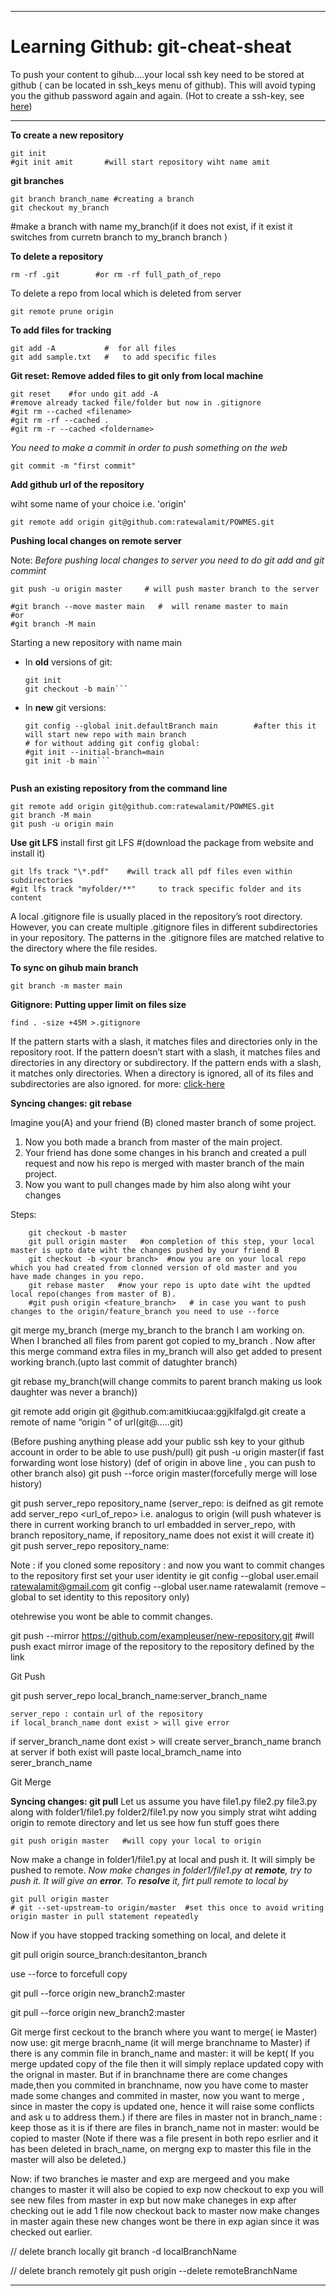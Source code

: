 ----
# Learning Github: git-cheat-sheat  
To push your content to gihub....your local ssh key need to be stored at github ( can be located in ssh_keys menu of github). This will avoid typing you the github password again and again.
(Hot to create a ssh-key, see [here](https://gist.github.com/surhudm/4b04da1682a15ded4c7a1a3da0514955))

----

**To create a new repository** 
```shell
git init  
#git init amit       #will start repository wiht name amit

```
**git branches**
```
git branch branch_name #creating a branch
git checkout my_branch 
```
#make a branch with name my_branch(if it does not exist, if it exist it switches from curretn branch to my_branch branch )


**To delete a repository**
```shell
rm -rf .git        #or rm -rf full_path_of_repo
```

To delete a repo from local which is deleted from server

```shell
git remote prune origin
```

**To add files for tracking**
```shell
git add -A           #  for all files
git add sample.txt   #   to add specific files
```

**Git reset: Remove added files to git only from local machine**
```shell
git reset    #for undo git add -A
#remove already tacked file/folder but now in .gitignore
#git rm --cached <filename>
#git rm -rf --cached .  
#git rm -r --cached <foldername>
```


*You need to make a commit in order to push something on the web*
```shell
git commit -m "first commit"
```

**Add github url of the repository**

wiht some name of your choice i.e. 'origin'

```shell
git remote add origin git@github.com:ratewalamit/POWMES.git
```

**Pushing local changes on remote server**

Note:  *Before pushing local changes to server you need to do git add and git commint* 

```shell
git push -u origin master     # will push master branch to the server
```

```shell
#git branch --move master main   #  will rename master to main
#or 
#git branch -M main 
```
Starting a new repository with name main

* In **old** versions of git:
     ```shell
    git init
    git checkout -b main```

* In **new** git versions:
     ```shell
    git config --global init.defaultBranch main        #after this it will start new repo with main branch
    # for without adding git config global:
    #git init --initial-branch=main
    git init -b main```


**Push an existing repository from the command line**
```shell
git remote add origin git@github.com:ratewalamit/POWMES.git
git branch -M main
git push -u origin main
```

**Use git LFS**
install first git LFS  #(download the package from website and install it)
```shell
git lfs track "\*.pdf"    #will track all pdf files even within subdirectories
#git lfs track "myfolder/**"     to track specific folder and its content
```

A local .gitignore file is usually placed in the repository’s root directory. However, you can create multiple .gitignore files in different subdirectories in your repository. The patterns in the .gitignore files are matched relative to the directory where the file resides.

**To sync on gihub main branch**
```shell
git branch -m master main
```

**Gitignore: Putting upper limit on files size**
```shell
find . -size +45M >.gitignore
```

If the pattern starts with a slash, it matches files and directories only in the repository root.
If the pattern doesn’t start with a slash, it matches files and directories in any directory or subdirectory.
If the pattern ends with a slash, it matches only directories. When a directory is ignored, all of its files and subdirectories are also ignored. for more: [click-here](https://linuxize.com/post/gitignore-ignoring-files-in-git/#:~:text=gitignore%20Patterns-,.,%5C%20\)%20to%20escape%20the%20character)

**Syncing changes: git rebase**

Imagine you(A) and your friend (B) cloned master branch of some project.

1. Now you both made a branch from master of the main project. 
2. Your friend has done some changes in his branch and created a pull request and now his repo is merged with master branch of the main project.
3. Now you want to pull changes made by him also along wiht your changes

Steps:
```shell
    git checkout -b master 
    git pull origin master   #on completion of this step, your local  master is upto date wiht the changes pushed by your friend B
    git checkout -b <your branch>  #now you are on your local repo which you had created from clonned version of old master and you     have made changes in you repo.
    git rebase master   #now your repo is upto date wiht the updted local repo(changes from master of B).
    #git push origin <feature_branch>   # in case you want to push changes to the origin/feature_branch you need to use --force
```





git merge my_branch (merge my_branch to the branch I am working on. When I branched all files from parent got copied to my_branch . Now after this merge command extra files in my_branch will also get added to present working branch.(upto last commit of datughter branch)



git rebase my_branch(will change commits to parent branch making us look daughter was never a branch))

git remote add origin git @github.com:amitkiucaa:ggjklfalgd.git create a remote of name “origin ” of url(git@.....git)


(Before pushing anything please add your public ssh key to your github account in order to be able to use push/pull)
git push -u origin master(if fast forwarding wont lose history) (def of origin in above line , you can push to other branch also)
git push --force origin master(forcefully merge will lose history)

git push server_repo repository_name (server_repo: is deifned as git remote add server_repo <url_of_repo> i.e. analogus to origin
(will push whatever is there in current working branch to url embadded in server_repo, with branch repository_name, if repository_name does not exist it will create it)
git push server_repo repository_name:


Note : if you cloned some repository :
and now you want to commit changes to the repository
first set your user identity ie
git config --global user.email ratewalamit@gmail.com
git config --global user.name  ratewalamit
(remove –global to set identity to this repository only)

otehrewise you wont be able to commit changes.



git push --mirror https://github.com/exampleuser/new-repository.git #will push exact mirror image of the repository to the repository defined by the link


	 	 	 	
Git Push

git push server_repo local_branch_name:server_branch_name

	server_repo : contain url of the repository
	if local_branch_name dont exist > will give error
if server_branch_name dont exist > will create server_branch_name branch at server
if both exist will paste local_bramch_name into serer_branch_name



Git Merge



**Syncing changes: git pull**
Let us assume you have file1.py file2.py file3.py along with folder1/file1.py folder2/file1.py
now you simply strat wiht adding origin to remote directory and let us see how fun stuff goes there

```
git push origin master   #will copy your local to origin
```
Now make a change in folder1/file1.py at local and push it. It will simply be pushed to remote.
*Now make changes in folder1/file1.py at **remote**, try to push it. It will give an **error**. To **resolve** it, firt pull remote to local by* 
```
git pull origin master
# git --set-upstream-to origin/master  #set this once to avoid writing origin master in pull statement repeatedly
```



Now if you have stopped tracking something on local, and delete it


git pull origin source_branch:desitanton_branch

use --force to forcefull copy


git pull --force origin new_branch2:master

	 	 	 	
git pull --force origin new_branch2:master














Git merge
first ceckout to the branch where you want to merge( ie Master)
now use:
git merge bracnh_name     (it will merge branchname to Master)
if there is any commin file in branch_name and master: it will be kept( If you merge updated copy of the file then it will simply replace updated copy with the orignal in master. But if in branchname there are come changes made,then you commited in branchname, now you have come to master made some changes and commited in master, now you want to merge , since in master the copy is updated one, hence it will raise some conflicts and ask u to address them.)
if there are files in master not in branch_name : keep those as it is
if there are files in branch_name not in master: would be copied to master
(Note if there was a file present in both repo esrlier and it has been deleted in brach_name, on mergng exp to master this file in the master will also be deleted.)


Now: if two branches ie master and exp are mergeed 
and you make changes to master
it will also be copied to exp
now checkout to exp
you will see new files from master in exp
but now make chaneges in exp after checking out ie add 1 file
now checkout back to master
now make changes in master again 
these new changes wont be there in exp agian since it was checked out earlier.








// delete branch locally
git branch -d localBranchName

// delete branch remotely
git push origin --delete remoteBranchName






<!--- 
# How to write in Readme.md

README.md writing sytle [help](https://docs.github.com/en/get-started/writing-on-github/getting-started-with-writing-and-formatting-on-github/basic-writing-and-formatting-syntax#section-links)

**This is bold text**	This is bold text

*This text is italicized*	This text is italicized

~~This was mistaken text~~	This was mistaken text

**This text is _extremely_ important**	This text is extremely important

***All this text is important***	All this text is important
 --->
----
